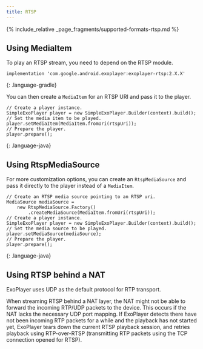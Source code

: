 ```yaml
---
title: RTSP
---
```


{% include_relative _page_fragments/supported-formats-rtsp.md %}

## Using MediaItem ##

To play an RTSP stream, you need to depend on the RTSP module.

~~~
implementation 'com.google.android.exoplayer:exoplayer-rtsp:2.X.X'
~~~
{: .language-gradle}

You can then create a `MediaItem` for an RTSP URI and pass it to the player.

~~~
// Create a player instance.
SimpleExoPlayer player = new SimpleExoPlayer.Builder(context).build();
// Set the media item to be played.
player.setMediaItem(MediaItem.fromUri(rtspUri));
// Prepare the player.
player.prepare();
~~~
{: .language-java}


## Using RtspMediaSource ##

For more customization options, you can create an `RtspMediaSource` and pass it
directly to the player instead of a `MediaItem`.

~~~
// Create an RTSP media source pointing to an RTSP uri.
MediaSource mediaSource =
    new RtspMediaSource.Factory()
        .createMediaSource(MediaItem.fromUri(rtspUri));
// Create a player instance.
SimpleExoPlayer player = new SimpleExoPlayer.Builder(context).build();
// Set the media source to be played.
player.setMediaSource(mediaSource);
// Prepare the player.
player.prepare();
~~~
{: .language-java}

## Using RTSP behind a NAT ##

ExoPlayer uses UDP as the default protocol for RTP transport.

When streaming RTSP behind a NAT layer, the NAT might not be able to forward the
incoming RTP/UDP packets to the device. This occurs if the NAT lacks the
necessary UDP port mapping. If ExoPlayer detects there have not been incoming
RTP packets for a while and the playback has not started yet, ExoPlayer tears
down the current RTSP playback session, and retries playback using RTP-over-RTSP
(transmitting RTP packets using the TCP connection opened for RTSP).
